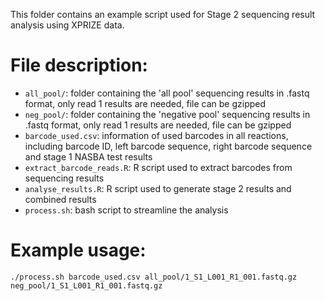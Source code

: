 This folder contains an example script used for Stage 2 sequencing result analysis using XPRIZE data.

# File description:
* `all_pool/`: folder containing the 'all pool' sequencing results in .fastq format, only read 1 results are needed, file can be gzipped
* `neg_pool/`: folder containing the 'negative pool' sequencing results in .fastq format, only read 1 results are needed, file can be gzipped
* `barcode_used.csv`: information of used barcodes in all reactions, including barcode ID, left barcode sequence, right barcode sequence and stage 1 NASBA test results
* `extract_barcode_reads.R`: R script used to extract barcodes from sequencing results
* `analyse_results.R`: R script used to generate stage 2 results and combined results
* `process.sh`: bash script to streamline the analysis

# Example usage:
```
./process.sh barcode_used.csv all_pool/1_S1_L001_R1_001.fastq.gz neg_pool/1_S1_L001_R1_001.fastq.gz
```
